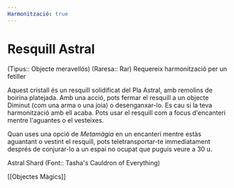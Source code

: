 ```yaml
---
Harmonització: true
---
```

# Resquill Astral

(Tipus:: Objecte meravellós) (Raresa:: Rar) 
Requereix harmonització per un fetiller

Aquest cristall és un resquill solidificat del Pla Astral, amb remolins de boirina platejada. Amb una acció, pots fermar el resquill a un objecte Diminut (com una arma o una joia) o desenganxar-lo. Es cau si la teva harmonització amb ell acaba. Pots usar el resquill com a focus d'encanteri mentre l'aguantes o el vesteixes.

Quan uses una opció de *Metamàgia* en un encanteri mentre estàs aguantant o vestint el resquill, pots teletransportar-te immediatament després de conjurar-lo a un espai no ocupat que puguis veure a 30 u.

Astral Shard (Font:: Tasha's Cauldron of Everything)

[[Objectes Màgics]]